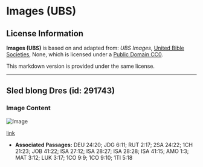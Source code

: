 # Images (UBS)

## License Information

**Images (UBS)** is based on and adapted from: _UBS Images_, [United Bible Societies](https://unitedbiblesocieties.org/), None, which is licensed under a [Public Domain CC0](https://creativecommons.org/public-domain/cc0/).

This markdown version is provided under the same license.



--------------------------------

## Sled blong Dres (id: 291743)

### Image Content

![Image](https://cdn.aquifer.bible/aquifer-content/resources/Media/WEB-0873_threshing_sledge.jpg)

[link](https://cdn.aquifer.bible/aquifer-content/resources/Media/WEB-0873_threshing_sledge.jpg)

* **Associated Passages:** DEU 24:20; JDG 6:11; RUT 2:17; 2SA 24:22; 1CH 21:23; JOB 41:22; ISA 27:12; ISA 28:27; ISA 28:28; ISA 41:15; AMO 1:3; MAT 3:12; LUK 3:17; 1CO 9:9; 1CO 9:10; 1TI 5:18

